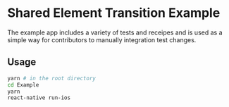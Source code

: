 # Shared Element Transition Example

The example app includes a variety of tests and receipes and is used as a simple way for contributors to manually integration test changes.

## Usage

```bash
yarn # in the root directory
cd Example
yarn
react-native run-ios
```
